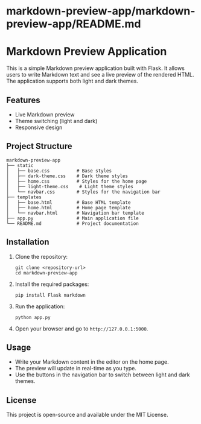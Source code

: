 # markdown-preview-app/markdown-preview-app/README.md

# Markdown Preview Application

This is a simple Markdown preview application built with Flask. It allows users to write Markdown text and see a live preview of the rendered HTML. The application supports both light and dark themes.

## Features

- Live Markdown preview
- Theme switching (light and dark)
- Responsive design

## Project Structure

```
markdown-preview-app
├── static
│   ├── base.css          # Base styles 
│   ├── dark-theme.css    # Dark theme styles
│   ├── home.css          # Styles for the home page
│   ├── light-theme.css    # Light theme styles
│   └── navbar.css        # Styles for the navigation bar
├── templates
│   ├── base.html         # Base HTML template
│   ├── home.html         # Home page template
│   └── navbar.html       # Navigation bar template
├── app.py                # Main application file
└── README.md             # Project documentation
```

## Installation

1. Clone the repository:
   ```
   git clone <repository-url>
   cd markdown-preview-app
   ```

2. Install the required packages:
   ```
   pip install Flask markdown
   ```

3. Run the application:
   ```
   python app.py
   ```

4. Open your browser and go to `http://127.0.0.1:5000`.

## Usage

- Write your Markdown content in the editor on the home page.
- The preview will update in real-time as you type.
- Use the buttons in the navigation bar to switch between light and dark themes.

## License

This project is open-source and available under the MIT License.